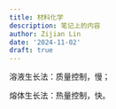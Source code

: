 ```yaml
---
title: 材料化学
description: 笔记上的内容
author: Zijian Lin
date: '2024-11-02'
draft: true 
---
```


溶液生长法：质量控制，慢；

熔体生长法：热量控制，快。
